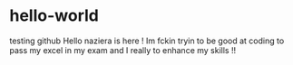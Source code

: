 # hello-world
testing github
Hello naziera is here ! Im fckin tryin to be good at coding to pass my excel in my exam and I really to enhance my skills !!
